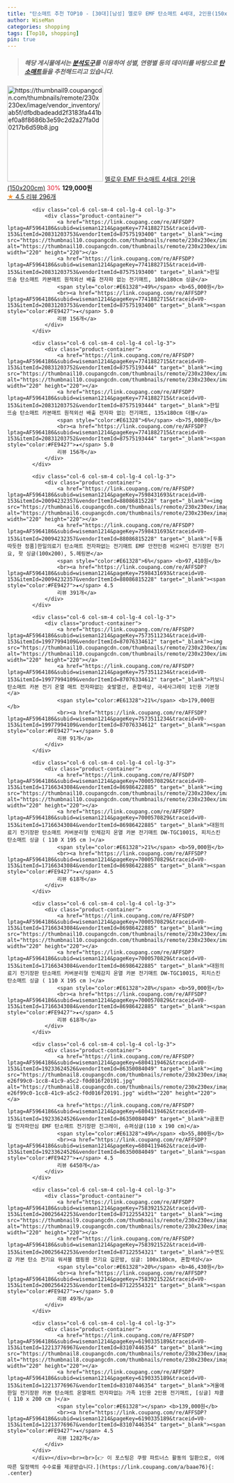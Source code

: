 ```yaml
---
title: "탄소매트 추천 TOP10 - [30대][남성] 멜로우 EMF 탄소매트 4세대, 2인용(150x200cm)"
author: WiseMan
categories: shopping
tags: [Top10, shopping]
pin: true
---
```


> ##### 해당 게시물에서는 [**분석도구**](https://itemscout.io/)를 이용하여 **성별**, **연령별** 등의 데이터를 바탕으로 [**탄소매트**](https://link.coupang.com/a/baae76)들을 추천해드리고 있습니다.
<div class="container"><div class="row">
            <div class="col-6 col-sm-4 col-lg-4 col-lg-3">
                <div class="product-container">
                    <a href="https://link.coupang.com/re/AFFSDP?lptag=AF5964186&subid=wiseman1214&pageKey=7573304599&traceid=V0-153&itemId=19977080995&vendorItemId=87151794073" target="_blank"><img src="https://thumbnail9.coupangcdn.com/thumbnails/remote/230x230ex/image/vendor_inventory/ab5f/dfbdbadeadd2f3183fa441bef0a8f8686b3e59c2d2a27fa0d0217b6d59b8.jpg" alt="https://thumbnail9.coupangcdn.com/thumbnails/remote/230x230ex/image/vendor_inventory/ab5f/dfbdbadeadd2f3183fa441bef0a8f8686b3e59c2d2a27fa0d0217b6d59b8.jpg" width="220" height="220"></a>
                    <a href="https://link.coupang.com/re/AFFSDP?lptag=AF5964186&subid=wiseman1214&pageKey=7573304599&traceid=V0-153&itemId=19977080995&vendorItemId=87151794073" target="_blank">멜로우 EMF 탄소매트 4세대, 2인용(150x200cm)</a>
                    <span style="color:#E61328">30%</span> <b>129,000원</b>
                    <br><a href="https://link.coupang.com/re/AFFSDP?lptag=AF5964186&subid=wiseman1214&pageKey=7573304599&traceid=V0-153&itemId=19977080995&vendorItemId=87151794073" target="_blank"><span style="color:#FE9427">★</span> 4.5
                    리뷰 296개</a>
                </div>
            </div>
            
            <div class="col-6 col-sm-4 col-lg-4 col-lg-3">
                <div class="product-container">
                    <a href="https://link.coupang.com/re/AFFSDP?lptag=AF5964186&subid=wiseman1214&pageKey=7741882715&traceid=V0-153&itemId=20831203753&vendorItemId=87575193400" target="_blank"><img src="https://thumbnail10.coupangcdn.com/thumbnails/remote/230x230ex/image/vendor_inventory/c4d5/1cba88ae7af3411926dfd1878bed886c1bbd2451dc1cd97c3688a04cd81b.jpg" alt="https://thumbnail10.coupangcdn.com/thumbnails/remote/230x230ex/image/vendor_inventory/c4d5/1cba88ae7af3411926dfd1878bed886c1bbd2451dc1cd97c3688a04cd81b.jpg" width="220" height="220"></a>
                    <a href="https://link.coupang.com/re/AFFSDP?lptag=AF5964186&subid=wiseman1214&pageKey=7741882715&traceid=V0-153&itemId=20831203753&vendorItemId=87575193400" target="_blank">한일 뜨숨 탄소매트 카본매트 원적외선 배출 전자파 없는 전기매트, 100x180cm 싱글</a>
                    <span style="color:#E61328">49%</span> <b>65,000원</b>
                    <br><a href="https://link.coupang.com/re/AFFSDP?lptag=AF5964186&subid=wiseman1214&pageKey=7741882715&traceid=V0-153&itemId=20831203753&vendorItemId=87575193400" target="_blank"><span style="color:#FE9427">★</span> 5.0
                    리뷰 156개</a>
                </div>
            </div>
            
            <div class="col-6 col-sm-4 col-lg-4 col-lg-3">
                <div class="product-container">
                    <a href="https://link.coupang.com/re/AFFSDP?lptag=AF5964186&subid=wiseman1214&pageKey=7741882715&traceid=V0-153&itemId=20831203752&vendorItemId=87575193444" target="_blank"><img src="https://thumbnail10.coupangcdn.com/thumbnails/remote/230x230ex/image/vendor_inventory/c4d5/1cba88ae7af3411926dfd1878bed886c1bbd2451dc1cd97c3688a04cd81b.jpg" alt="https://thumbnail10.coupangcdn.com/thumbnails/remote/230x230ex/image/vendor_inventory/c4d5/1cba88ae7af3411926dfd1878bed886c1bbd2451dc1cd97c3688a04cd81b.jpg" width="220" height="220"></a>
                    <a href="https://link.coupang.com/re/AFFSDP?lptag=AF5964186&subid=wiseman1214&pageKey=7741882715&traceid=V0-153&itemId=20831203752&vendorItemId=87575193444" target="_blank">한일 뜨숨 탄소매트 카본매트 원적외선 배출 전자파 없는 전기매트, 135x180cm 더블</a>
                    <span style="color:#E61328">6%</span> <b>75,000원</b>
                    <br><a href="https://link.coupang.com/re/AFFSDP?lptag=AF5964186&subid=wiseman1214&pageKey=7741882715&traceid=V0-153&itemId=20831203752&vendorItemId=87575193444" target="_blank"><span style="color:#FE9427">★</span> 5.0
                    리뷰 156개</a>
                </div>
            </div>
            
            <div class="col-6 col-sm-4 col-lg-4 col-lg-3">
                <div class="product-container">
                    <a href="https://link.coupang.com/re/AFFSDP?lptag=AF5964186&subid=wiseman1214&pageKey=7598431693&traceid=V0-153&itemId=20094232357&vendorItemId=88086815228" target="_blank"><img src="https://thumbnail6.coupangcdn.com/thumbnails/remote/230x230ex/image/vendor_inventory/8dec/f2a17fe67bc509156dc6a516407162524b02aa0456183725472f51fbc42a.png" alt="https://thumbnail6.coupangcdn.com/thumbnails/remote/230x230ex/image/vendor_inventory/8dec/f2a17fe67bc509156dc6a516407162524b02aa0456183725472f51fbc42a.png" width="220" height="220"></a>
                    <a href="https://link.coupang.com/re/AFFSDP?lptag=AF5964186&subid=wiseman1214&pageKey=7598431693&traceid=V0-153&itemId=20094232357&vendorItemId=88086815228" target="_blank">[두툼따듯한 정품]한일의료기 탄소매트 전자파없는 전기매트 EMF 안전인증 비오바디 전기장판 전기요, 핫 싱글(100x200), 5.헤링본</a>
                    <span style="color:#E61328">6%</span> <b>97,410원</b>
                    <br><a href="https://link.coupang.com/re/AFFSDP?lptag=AF5964186&subid=wiseman1214&pageKey=7598431693&traceid=V0-153&itemId=20094232357&vendorItemId=88086815228" target="_blank"><span style="color:#FE9427">★</span> 4.5
                    리뷰 391개</a>
                </div>
            </div>
            
            <div class="col-6 col-sm-4 col-lg-4 col-lg-3">
                <div class="product-container">
                    <a href="https://link.coupang.com/re/AFFSDP?lptag=AF5964186&subid=wiseman1214&pageKey=7573511234&traceid=V0-153&itemId=19977994109&vendorItemId=87076334612" target="_blank"><img src="https://thumbnail10.coupangcdn.com/thumbnails/remote/230x230ex/image/vendor_inventory/fa15/2d12b5d1fc0dbcf54e29a6b76c1bc43b796766bcd0d896aab248c153af53.jpg" alt="https://thumbnail10.coupangcdn.com/thumbnails/remote/230x230ex/image/vendor_inventory/fa15/2d12b5d1fc0dbcf54e29a6b76c1bc43b796766bcd0d896aab248c153af53.jpg" width="220" height="220"></a>
                    <a href="https://link.coupang.com/re/AFFSDP?lptag=AF5964186&subid=wiseman1214&pageKey=7573511234&traceid=V0-153&itemId=19977994109&vendorItemId=87076334612" target="_blank">카보니 탄소매트 카본 전기 온열 매트 전자파없는 숯발열선, 혼합색상, 극세사그레이 1인용 기본형</a>
                    <span style="color:#E61328">21%</span> <b>179,000원</b>
                    <br><a href="https://link.coupang.com/re/AFFSDP?lptag=AF5964186&subid=wiseman1214&pageKey=7573511234&traceid=V0-153&itemId=19977994109&vendorItemId=87076334612" target="_blank"><span style="color:#FE9427">★</span> 5.0
                    리뷰 91개</a>
                </div>
            </div>
            
            <div class="col-6 col-sm-4 col-lg-4 col-lg-3">
                <div class="product-container">
                    <a href="https://link.coupang.com/re/AFFSDP?lptag=AF5964186&subid=wiseman1214&pageKey=7000570829&traceid=V0-153&itemId=17166343084&vendorItemId=86986422885" target="_blank"><img src="https://thumbnail10.coupangcdn.com/thumbnails/remote/230x230ex/image/vendor_inventory/3632/9565650da8d606e381aec063c6a3465d6f8b469967ebbd6522a452448d5d.png" alt="https://thumbnail10.coupangcdn.com/thumbnails/remote/230x230ex/image/vendor_inventory/3632/9565650da8d606e381aec063c6a3465d6f8b469967ebbd6522a452448d5d.png" width="220" height="220"></a>
                    <a href="https://link.coupang.com/re/AFFSDP?lptag=AF5964186&subid=wiseman1214&pageKey=7000570829&traceid=V0-153&itemId=17166343084&vendorItemId=86986422885" target="_blank">대원의료기 전기장판 탄소매트 커버분리형 인체감지 온열 카본 전기매트 DW-TGC1001S, 피치스킨 탄소매트 싱글 ( 110 X 195 cm )</a>
                    <span style="color:#E61328">21%</span> <b>59,000원</b>
                    <br><a href="https://link.coupang.com/re/AFFSDP?lptag=AF5964186&subid=wiseman1214&pageKey=7000570829&traceid=V0-153&itemId=17166343084&vendorItemId=86986422885" target="_blank"><span style="color:#FE9427">★</span> 4.5
                    리뷰 618개</a>
                </div>
            </div>
            
            <div class="col-6 col-sm-4 col-lg-4 col-lg-3">
                <div class="product-container">
                    <a href="https://link.coupang.com/re/AFFSDP?lptag=AF5964186&subid=wiseman1214&pageKey=7000570829&traceid=V0-153&itemId=17166343084&vendorItemId=86986422885" target="_blank"><img src="https://thumbnail10.coupangcdn.com/thumbnails/remote/230x230ex/image/vendor_inventory/3632/9565650da8d606e381aec063c6a3465d6f8b469967ebbd6522a452448d5d.png" alt="https://thumbnail10.coupangcdn.com/thumbnails/remote/230x230ex/image/vendor_inventory/3632/9565650da8d606e381aec063c6a3465d6f8b469967ebbd6522a452448d5d.png" width="220" height="220"></a>
                    <a href="https://link.coupang.com/re/AFFSDP?lptag=AF5964186&subid=wiseman1214&pageKey=7000570829&traceid=V0-153&itemId=17166343084&vendorItemId=86986422885" target="_blank">대원의료기 전기장판 탄소매트 커버분리형 인체감지 온열 카본 전기매트 DW-TGC1001S, 피치스킨 탄소매트 싱글 ( 110 X 195 cm )</a>
                    <span style="color:#E61328">28%</span> <b>59,000원</b>
                    <br><a href="https://link.coupang.com/re/AFFSDP?lptag=AF5964186&subid=wiseman1214&pageKey=7000570829&traceid=V0-153&itemId=17166343084&vendorItemId=86986422885" target="_blank"><span style="color:#FE9427">★</span> 4.5
                    리뷰 618개</a>
                </div>
            </div>
            
            <div class="col-6 col-sm-4 col-lg-4 col-lg-3">
                <div class="product-container">
                    <a href="https://link.coupang.com/re/AFFSDP?lptag=AF5964186&subid=wiseman1214&pageKey=6804119462&traceid=V0-153&itemId=19233624526&vendorItemId=86350084049" target="_blank"><img src="https://thumbnail8.coupangcdn.com/thumbnails/remote/230x230ex/image/retail/images/1368482555668569-e26f99c0-1cc8-41c9-a5c2-f0d016f20191.jpg" alt="https://thumbnail8.coupangcdn.com/thumbnails/remote/230x230ex/image/retail/images/1368482555668569-e26f99c0-1cc8-41c9-a5c2-f0d016f20191.jpg" width="220" height="220"></a>
                    <a href="https://link.coupang.com/re/AFFSDP?lptag=AF5964186&subid=wiseman1214&pageKey=6804119462&traceid=V0-153&itemId=19233624526&vendorItemId=86350084049" target="_blank">곰표한일 전자파안심 EMF 탄소매트 전기장판 진그레이, 슈퍼싱글(110 x 190 cm)</a>
                    <span style="color:#E61328">49%</span> <b>55,800원</b>
                    <br><a href="https://link.coupang.com/re/AFFSDP?lptag=AF5964186&subid=wiseman1214&pageKey=6804119462&traceid=V0-153&itemId=19233624526&vendorItemId=86350084049" target="_blank"><span style="color:#FE9427">★</span> 4.5
                    리뷰 6450개</a>
                </div>
            </div>
            
            <div class="col-6 col-sm-4 col-lg-4 col-lg-3">
                <div class="product-container">
                    <a href="https://link.coupang.com/re/AFFSDP?lptag=AF5964186&subid=wiseman1214&pageKey=7583921522&traceid=V0-153&itemId=20025642253&vendorItemId=87122554321" target="_blank"><img src="https://thumbnail9.coupangcdn.com/thumbnails/remote/230x230ex/image/vendor_inventory/4415/700b11b3a9d7b1f83d0bbc562d66c38a5fc39a7b2e0ac6f07e663456b768.jpg" alt="https://thumbnail9.coupangcdn.com/thumbnails/remote/230x230ex/image/vendor_inventory/4415/700b11b3a9d7b1f83d0bbc562d66c38a5fc39a7b2e0ac6f07e663456b768.jpg" width="220" height="220"></a>
                    <a href="https://link.coupang.com/re/AFFSDP?lptag=AF5964186&subid=wiseman1214&pageKey=7583921522&traceid=V0-153&itemId=20025642253&vendorItemId=87122554321" target="_blank">수면도감 카본 탄소 전기요 워셔블 캠핑용 전기요 깊은밤, 싱글: 100x180cm, 혼합색상</a>
                    <span style="color:#E61328">20%</span> <b>46,430원</b>
                    <br><a href="https://link.coupang.com/re/AFFSDP?lptag=AF5964186&subid=wiseman1214&pageKey=7583921522&traceid=V0-153&itemId=20025642253&vendorItemId=87122554321" target="_blank"><span style="color:#FE9427">★</span> 5.0
                    리뷰 49개</a>
                </div>
            </div>
            
            <div class="col-6 col-sm-4 col-lg-4 col-lg-3">
                <div class="product-container">
                    <a href="https://link.coupang.com/re/AFFSDP?lptag=AF5964186&subid=wiseman1214&pageKey=6190335189&traceid=V0-153&itemId=12213776967&vendorItemId=83107446354" target="_blank"><img src="https://thumbnail8.coupangcdn.com/thumbnails/remote/230x230ex/image/vendor_inventory/1c20/35c09b0a764155207b04ed265530ef67d5bf5dfe9edab8bd30d60b1fe6d8.jpg" alt="https://thumbnail8.coupangcdn.com/thumbnails/remote/230x230ex/image/vendor_inventory/1c20/35c09b0a764155207b04ed265530ef67d5bf5dfe9edab8bd30d60b1fe6d8.jpg" width="220" height="220"></a>
                    <a href="https://link.coupang.com/re/AFFSDP?lptag=AF5964186&subid=wiseman1214&pageKey=6190335189&traceid=V0-153&itemId=12213776967&vendorItemId=83107446354" target="_blank">겨울애 한일 전기장판 카본 탄소매트 온열매트 전자파없는 가족 1인용 2인용 전기매트, [싱글] 챠콜 ( 110 x 200 cm )</a>
                    <span style="color:#E61328"></span> <b>139,000원</b>
                    <br><a href="https://link.coupang.com/re/AFFSDP?lptag=AF5964186&subid=wiseman1214&pageKey=6190335189&traceid=V0-153&itemId=12213776967&vendorItemId=83107446354" target="_blank"><span style="color:#FE9427">★</span> 4.5
                    리뷰 1282개</a>
                </div>
            </div>
            </div></div><br><br>[👉 이 포스팅은 쿠팡 파트너스 활동의 일환으로, 이에 따른 일정액의 수수료를 제공받습니다.](https://link.coupang.com/a/baae76){: .center}